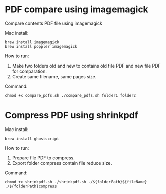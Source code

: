 # PDF compare using imagemagick

Compare contents PDF file using imagemagick

Mac install:

```
brew install imagemagick
brew install poppler imagemagick
```

How to run:
1. Make two folders old and new to contains old file PDF and new file PDF for comparation.
2. Create same filename, same pages size.

Command:

``
chmod +x compare_pdfs.sh
./compare_pdfs.sh folder1 folder2
``

# Compress PDF using shrinkpdf

Mac install:

```
brew install ghostscript
```
How to run:
1. Prepare file PDF to compress.
2. Export folder compress contain file reduce size.


Command:

``
chmod +x shrinkpdf.sh
./shrinkpdf.sh ./${folderPath}${fileName}  ./${folderPath}compress
``
